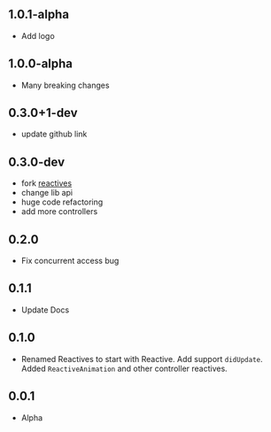 ## 1.0.1-alpha
- Add logo

## 1.0.0-alpha
- Many breaking changes

## 0.3.0+1-dev
- update github link

## 0.3.0-dev
- fork [reactives](https://github.com/ripemango/reactives)
- change lib api
- huge code refactoring
- add more controllers

## 0.2.0

* Fix concurrent access bug

## 0.1.1

* Update Docs

## 0.1.0

* Renamed Reactives to start with Reactive. Add support `didUpdate`. Added `ReactiveAnimation` and other controller reactives.

## 0.0.1

* Alpha
